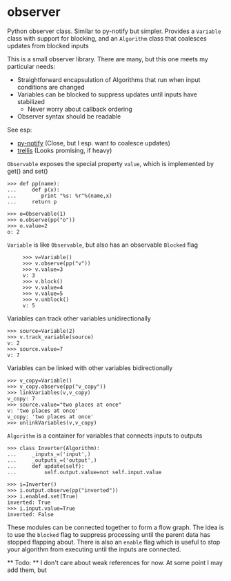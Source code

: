 observer
========

Python observer class. Similar to py-notify but simpler. Provides a `Variable` class with support for blocking, and an `Algorithm` class that coalesces updates from blocked inputs

This is a small observer library. There are many, but this one meets my particular needs:

- Straightforward encapsulation of Algorithms that run when input conditions are changed
- Variables can be blocked to suppress updates until inputs have stabilized
	- Never worry about callback ordering
- Observer syntax should be readable

See esp: 

- [py-notify](http://home.gna.org/py-notify/)              (Close, but I esp. want to coalesce updates)
- [trellis](https://pypi.python.org/pypi/Trellis/0.7a2)    (Looks promising, if heavy)


`Observable` exposes the special property `value`, which is implemented by get() and set()

```pycon
>>> def pp(name):
...     def p(x):
...        print "%s: %r"%(name,x)
...     return p

>>> o=Observable(1)
>>> o.observe(pp("o"))
>>> o.value=2
o: 2
```

`Variable` is like `Observable`, but also has an observable `Blocked` flag
 
```pycon
     >>> v=Variable()
     >>> v.observe(pp("v"))
     >>> v.value=3
     v: 3
     >>> v.block()
     >>> v.value=4
     >>> v.value=5
     >>> v.unblock()
     v: 5
```

Variables can track other variables unidirectionally

```pycon
>>> source=Variable(2)
>>> v.track_variable(source)
v: 2
>>> source.value=7
v: 7
```

Variables can be linked with other variables bidirectionally

```pycon
>>> v_copy=Variable()
>>> v_copy.observe(pp("v_copy"))
>>> linkVariables(v,v_copy)
v_copy: 7
>>> source.value="two places at once"
v: 'two places at once'
v_copy: 'two places at once'
>>> unlinkVariables(v,v_copy)
```


`Algorithm` is a container for variables that connects inputs to outputs

```pycon
>>> class Inverter(Algorithm):
...     _inputs_=('input',)
...     _outputs_=('output',)
...     def update(self):
...         self.output.value=not self.input.value

>>> i=Inverter()
>>> i.output.observe(pp("inverted"))
>>> i.enabled.set(True)
inverted: True
>>> i.input.value=True
inverted: False
```

These modules can be connected together to form a flow graph. The idea is to
use the `blocked` flag to suppress processing until the parent data has stopped
flapping about. There is also an `enable` flag which is useful to stop your
algorithm from executing until the inputs are connected.

** Todo: ** I don't care about weak references for now. At some point I may add them, but 

